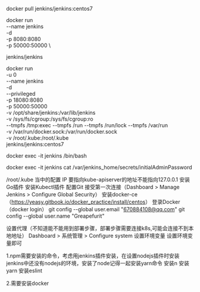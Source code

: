 docker pull jenkins/jenkins:centos7

docker run \
  --name jenkins \
  -d \
  -p 8080:8080 \
  -p 50000:50000 \
  <!-- -v jenkins-data:/var/jenkins_home \ -->
jenkins/jenkins

docker run \
  -u 0\
  --name jenkins \
  -d \
  --privileged \
  -p 18080:8080 \
  -p 50000:50000 \
  -v /opt/share/jenkins:/var/lib/jenkins   \
  -v /sys/fs/cgroup:/sys/fs/cgroup:ro      \
  --tmpfs /tmp:exec --tmpfs /run --tmpfs /run/lock --tmpfs /var/run \
  -v /var/run/docker.sock:/var/run/docker.sock  \
  -v /root/.kube:/root/.kube  \
  jenkins/jenkins:centos7

docker exec -it jenkins /bin/bash

docker exec -it jenkins cat /var/jenkins_home/secrets/initialAdminPassword

<!-- 部署完jenkins需要做的步骤 -->
/root/.kube 当中的配置 IP 要指向kube-apiserver的地址不能指向127.0.0.1
安装Go插件
安装Kubectl插件
配置Git 接受第一次连接（Dashboard > Manage Jenkins > Configure Global Security）
安装docker-ce（<https://yeasy.gitbook.io/docker_practice/install/centos>）
登录Docker（docker login）
git config --global user.email "670884108@qq.com"
git config --global user.name "Greapefurit"

设置代理（不知道能不能用到部署步骤，部署步骤需要连接k8s,可能会连接不到本地地址）
Dashboard > 系统管理 > Configure system 设置环境变量 设置环境变量即可

<!-- 还需处理的问题 -->
1.npm需要安装的命令，考虑用jenkins插件安装，在设置nodejs插件时安装
jenkins中还没有nodejs的环境，安装了node记得一起安装yarn命令
安装n
安装yarn
安装eslint

2.需要安装docker